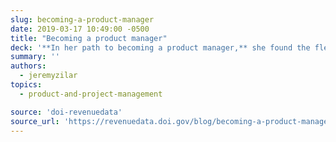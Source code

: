 ```yaml
---
slug: becoming-a-product-manager
date: 2019-03-17 10:49:00 -0500
title: "Becoming a product manager"
deck: '**In her path to becoming a product manager,** she found the flexibility to explore new approaches to managing the product while periodically shaping her role into something that worked for the team.'
summary: ''
authors:
  - jeremyzilar
topics:
  - product-and-project-management

source: 'doi-revenuedata'
source_url: 'https://revenuedata.doi.gov/blog/becoming-a-product-manager/'
---
```

